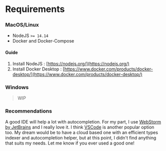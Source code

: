 # Requirements

### MacOS/Linux

* NodeJS `>= 14.14`
* Docker and Docker-Compose

#### Guide
1. Install NodeJS : [https://nodejs.org/](https://nodejs.org/)
2. Install Docker Desktop : [https://www.docker.com/products/docker-desktop/](https://www.docker.com/products/docker-desktop/)

### Windows
> WIP

### Recommendations
A good IDE will help a lot with autocompletion. For my part, I
use [WebStorm by JetBrains](https://www.jetbrains.com/webstorm/) and I really love it.
I think [VSCode](https://code.visualstudio.com/) is another popular option too.
My dream would be to have a cloud based one with an efficient types indexer and autocompletion helper,
but at this point, I didn't find anything that suits my needs.
Let me know if you ever used a good one!
